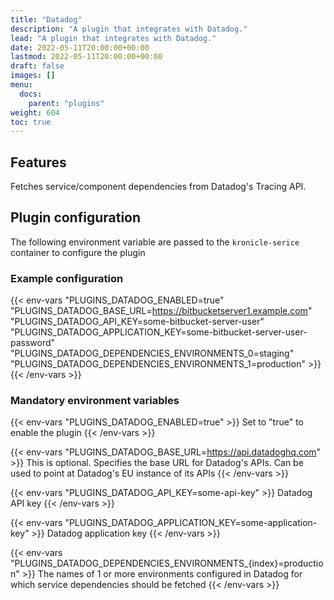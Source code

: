 ```yaml
---
title: "Datadog"
description: "A plugin that integrates with Datadog."
lead: "A plugin that integrates with Datadog."
date: 2022-05-11T20:00:00+00:00
lastmod: 2022-05-11T20:00:00+00:00
draft: false
images: []
menu:
  docs:
    parent: "plugins"
weight: 604
toc: true
---
```


## Features


Fetches service/component dependencies from Datadog's Tracing API.


## Plugin configuration

The following environment variable are passed to the `kronicle-serice` container to configure the plugin


### Example configuration

{{< env-vars
"PLUGINS_DATADOG_ENABLED=true"
"PLUGINS_DATADOG_BASE_URL=https://bitbucketserver1.example.com"
"PLUGINS_DATADOG_API_KEY=some-bitbucket-server-user"
"PLUGINS_DATADOG_APPLICATION_KEY=some-bitbucket-server-user-password"
"PLUGINS_DATADOG_DEPENDENCIES_ENVIRONMENTS_0=staging"
"PLUGINS_DATADOG_DEPENDENCIES_ENVIRONMENTS_1=production" >}}
{{< /env-vars >}}


### Mandatory environment variables

{{< env-vars "PLUGINS_DATADOG_ENABLED=true" >}}
Set to "true" to enable the plugin
{{< /env-vars >}}

{{< env-vars "PLUGINS_DATADOG_BASE_URL=https://api.datadoghq.com" >}}
This is optional.  Specifies the base URL for Datadog's APIs.  Can be used to point at Datadog's EU instance of its APIs
{{< /env-vars >}}

{{< env-vars "PLUGINS_DATADOG_API_KEY=some-api-key" >}}
Datadog API key
{{< /env-vars >}}

{{< env-vars "PLUGINS_DATADOG_APPLICATION_KEY=some-application-key" >}}
Datadog application key
{{< /env-vars >}}

{{< env-vars "PLUGINS_DATADOG_DEPENDENCIES_ENVIRONMENTS_{index}=production" >}}
The names of 1 or more environments configured in Datadog for which service dependencies should be fetched
{{< /env-vars >}}
